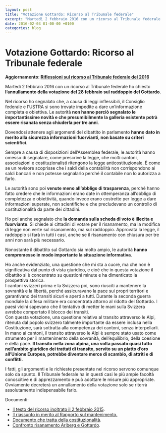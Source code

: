 ```yaml
---
layout: post
title: "Votazione Gottardo: Ricorso al Tribunale federale"
excerpt: "Martedì 2 febbraio 2016 con un ricorso al Tribunale federale ho chiesto l’annullamento della votazione del 28 febbraio sul raddoppio del Gottardo."
date: 2016-02-03 01-00-00 +0100
categories: blog
---
```


# Votazione Gottardo: Ricorso al Tribunale federale

**Aggiornamento: [Riflessioni sul ricorso al Tribunale federale del 2016](/blog/2025/02/16/riflessioni-ricorso-votazione-raddoppio-gottardo)**

Martedì 2 febbraio 2016 con un ricorso al Tribunale federale ho chiesto **l’annullamento della votazione del 28 febbraio sul raddoppio del Gottardo**.

Nel ricorso ho segnalato che, a causa di leggi inflessibili, il Consiglio federale e l’USTRA si sono trovate impedite a dare un’informazione completa e obiettiva. Le autorità **non hanno perciò segnalato le importantissime novità e che presumibilmente la galleria esistente potrà essere risanata senza chiuderla per tre anni**.

Dovendosi attenere agli argomenti del dibattito in parlamento **hanno dato in merito alla sicurezza informazioni fuorvianti, non basate su criteri scientifici**.

Sempre a causa di disposizioni dell’Assemblea federale, le autorità hanno omesso di segnalare, come prescrive la legge, che molti cantoni, associazioni e costituzionalisti ritengono la legge anticostituzionale. È come se un revisore scoprisse che i saldi della contabilità non corrispondono ai saldi bancari e non potesse segnalarlo perché il contabile non lo autorizza a farlo.

Le autorità sono poi **venute meno all’obbligo di trasparenza**, perché hanno fatto credere che le informazioni erano date in ottemperanza all’obbligo di completezza e obiettività, quando invece erano costrette per legge a dare informazioni superate, non scientifiche e che precludevano un controllo di costituzionalità da parte dei cittadini.

Ho poi anche segnalato che **la domanda sulla scheda di voto è illecita e fuorviante**. Si chiede ai cittadini di votare per il risanamento, ma la modifica di legge non verte sul risanamento, ma sul raddoppio. Approvata la legge, il raddoppio si farà in tutti i casi, anche se il risanamento con chiusura per tre anni non sarà più necessario.

Nonostante il dibattito sul Gottardo sia molto ampio, le autorità **hanno compromesso in modo importante la situazione informativa**.

Ho anche evidenziato, una questione che mi sta a cuore, ma che non è significativa dal punto di vista giuridico, e cioè che in questa votazione il dibattito si è concentrato su questioni minute e ha dimenticato la prospettiva storica.  
 I cantoni svizzeri prima e la Svizzera poi, sono riusciti a mantenere la sovranità e la libertà, perché assicuravano la pace sui propri territori e garantivano dei transiti sicuri e aperti a tutti. Durante la seconda guerra mondiale la difesa militare era concentrata attorno al ridotto del Gottardo. I paesi vicini sapevano che il tentativo di metter le mani sulla Svizzera avrebbe comportato il blocco dei transiti.  
 Con questa votazione, una questione relativa al transito attraverso le Alpi, ritenuta dal popolo svizzero talmente importante da essere inclusa nella Costituzione, sarà sottratta alla competenza dei cantoni, senza interpellarli. In mano ai cantoni, il transito attraverso le Alpi è sempre stato usato come strumento per il mantenimento della sovranità, dell’equilibrio, della coesione e della pace. **Il transito nella zona alpina, una volta passato quasi tutto nell’ambito giuridico dei trattati di transito, servito su un piatto d’oro all’Unione Europea, potrebbe diventare merce di scambio, di attriti e di conflitti.**

I fatti, gli argomenti e le richieste presentate nel ricorso servono comunque solo da spunto. Il Tribunale federale ha in questi casi le più ampie facoltà conoscitive e di apprezzamento e può adottare le misure più appropriate. Ovviamente decreterà un annullamento della votazione solo se riterrà assolutamente indispensabile farlo. 

Documenti:

* [Il testo del ricorso inoltrato il 2 febbraio 2015](/files/dossiers/gottardo-ricorso/ricorsoTF-votazione%5Fgottardo%5F02-02-2016.pdf).
* [Il riassunto in merito al Rapporto sul mantenimento.](/files/dossiers/gottardo-ricorso/analisirapporto%5Fmanutenzione%5F02-02-2016.pdf)
* [Documento che tratta della costituzionalità](http://railvalley.org/sites/railvalley.org/files/RaiValley-Conformit%C3%A0Costituzione-01-02-2016.pdf).
* [Confronto risanamento Arlberg e Gottardo](http://railvalley.org/sites/railvalley.org/files/RailValley-Confronto-Gottardo-Arlberg-01-02-2016.pdf).

